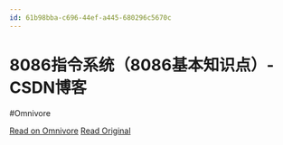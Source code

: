 ```yaml
---
id: 61b98bba-c696-44ef-a445-680296c5670c
---
```


# 8086指令系统（8086基本知识点）-CSDN博客
#Omnivore

[Read on Omnivore](https://omnivore.app/me/8086-8086-csdn-18eb6467672)
[Read Original](https://blog.csdn.net/laohuchishizi/article/details/125101767)

